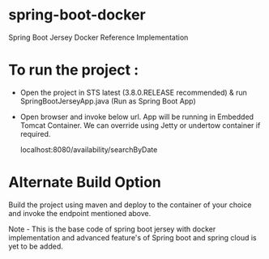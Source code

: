 # spring-boot-docker 
Spring Boot Jersey Docker Reference Implementation

# To run the project :

- Open the project in STS latest (3.8.0.RELEASE recommended) & run SpringBootJerseyApp.java (Run as Spring Boot App)
- Open browser and invoke below url. App will be running in Embedded Tomcat Container. We can override using Jetty or undertow container if required.

  localhost:8080/availability/searchByDate

# Alternate Build Option

Build the project using maven and deploy to the container of your choice and invoke the endpoint mentioned above.

Note - This is the base code of spring boot jersey with docker implementation and advanced feature's of Spring boot and spring cloud is yet to be added.

